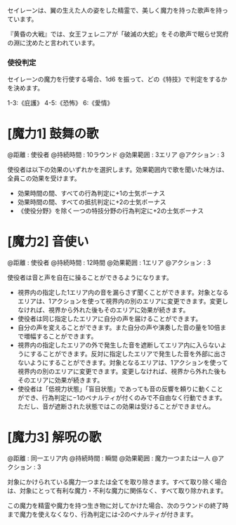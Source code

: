 セイレーンは、翼の生えた人の姿をした精霊で、美しく魔力を持った歌声を持っています。

『黄昏の大戦』では、女王フェレニアが「破滅の大蛇」をその歌声で眠らせ冥府の淵に沈めたと言われています。


### 使役判定

セイレーンの魔力を行使する場合、1d6 を振って、どの《特技》で判定をするかを決めます。

1-3:《庇護》	4-5:《恐怖》	6:《愛情》

# [魔力1] 鼓舞の歌

@距離 : 使役者	@持続時間 : 10ラウンド	@効果範囲 : 3エリア	@アクション : 3

使役者は以下の効果のいずれかを選択します。効果範囲内で歌を聞いた味方は、全員この効果を受けます。

* 効果時間の間、すべての行為判定に+1の士気ボーナス
* 効果時間の間、すべての抵抗判定に+2の士気ボーナス
* 《使役分野》を除く一つの特技分野の行為判定に+2の士気ボーナス


# [魔力2] 音使い

@距離 : 使役者	@持続時間 : 12時間	@効果範囲 : 1エリア	@アクション : 3

使役者は音と声を自在に操ることができるようになります。

* 視界内の指定した1エリア内の音を漏らさず聞くことができます。対象となるエリアは、1アクションを使って視界内の別のエリアに変更できます。変更しなければ、視界から外れた後もそのエリアに効果が続きます。
* 使役者は同じ指定したエリアに自分の声を届けることができます。
* 自分の声を変えることができます。また自分の声や演奏した音の量を10倍まで増幅することができます。
* 視界内の指定したエリアの外で発生した音を遮断してエリア内に入らないようにすることができます。反対に指定したエリアで発生した音を外部に出さないようにすることができます。対象となるエリアは、1アクションを使って視界内の別のエリアに変更できます。変更しなければ、視界から外れた後もそのエリアに効果が続きます。
* 使役者は「低視力状態」「盲目状態」であっても音の反響を頼りに動くことができ、行為判定に−1のペナルティが付くのみで不自由なく行動できます。ただし、音が遮断された状態ではこの効果は受けることができません。


# [魔力3] 解呪の歌

@距離 : 同一エリア内	@持続時間 : 瞬間	@効果範囲 : 魔力一つまたは一人	@アクション : 3

対象にかけられている魔力一つまたは全てを取り除きます。すべて取り除く場合は、対象にとって有利な魔力・不利な魔力に関係なく、すべて取り除かれます。

この魔力を精霊や魔力を持つ生き物に対してかけた場合、次のラウンドの終了時まで魔力を使えなくなり、行為判定には-2のペナルティが付きます。
